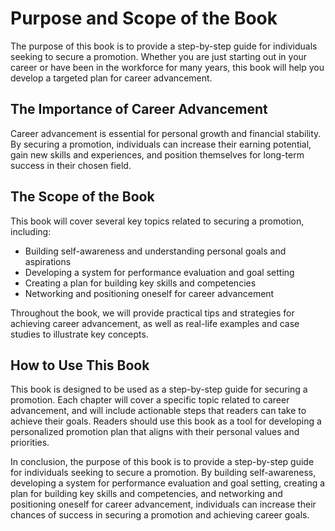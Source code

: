 # Purpose and Scope of the Book

The purpose of this book is to provide a step-by-step guide for individuals seeking to secure a promotion. Whether you are just starting out in your career or have been in the workforce for many years, this book will help you develop a targeted plan for career advancement.

The Importance of Career Advancement
------------------------------------

Career advancement is essential for personal growth and financial stability. By securing a promotion, individuals can increase their earning potential, gain new skills and experiences, and position themselves for long-term success in their chosen field.

The Scope of the Book
---------------------

This book will cover several key topics related to securing a promotion, including:

* Building self-awareness and understanding personal goals and aspirations
* Developing a system for performance evaluation and goal setting
* Creating a plan for building key skills and competencies
* Networking and positioning oneself for career advancement

Throughout the book, we will provide practical tips and strategies for achieving career advancement, as well as real-life examples and case studies to illustrate key concepts.

How to Use This Book
--------------------

This book is designed to be used as a step-by-step guide for securing a promotion. Each chapter will cover a specific topic related to career advancement, and will include actionable steps that readers can take to achieve their goals. Readers should use this book as a tool for developing a personalized promotion plan that aligns with their personal values and priorities.

In conclusion, the purpose of this book is to provide a step-by-step guide for individuals seeking to secure a promotion. By building self-awareness, developing a system for performance evaluation and goal setting, creating a plan for building key skills and competencies, and networking and positioning oneself for career advancement, individuals can increase their chances of success in securing a promotion and achieving career goals.
